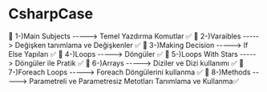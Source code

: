 # CsharpCase

📍 1-)Main Subjects    -----> Temel Yazdırma Komutlar ✅
📍 2-)Varaibles        -----> Değişken tanımlama ve Değişkenler ✅
📍 3-)Making Decision  -----> If Else Yapıları ✅
📍 4-)Loops            -----> Döngüler ✅
📍 5-)Loops With Stars -----> Döngüler ile Pratik ✅
📍 6-)Arrays           -----> Diziler ve Dizi kullanımı ✅
📍 7-)Foreach Loops    -----> Foreach Döngülerini kullanma ✅
📍 8-)Methods          ----->  Parametreli ve Parametresiz Metotları Tanımlama ve Kullanma✅


